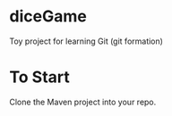 # diceGame
Toy project for learning Git (git formation)

# To Start
Clone the Maven project into your repo.
